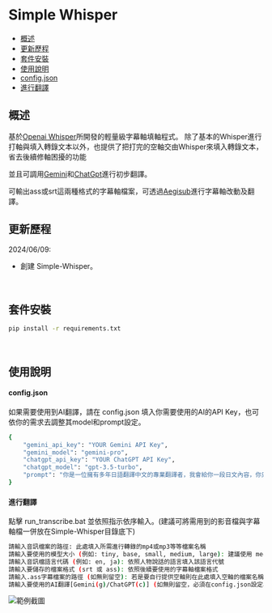 # Simple Whisper

* [概述](#overview)
* [更新歷程](#history)
* [套件安裝](#install)
* [使用說明](#use)
 * [config.json](#config)
 * [進行翻譯](#tranlate)

<h2 id="overview">概述</h2>

基於[Openai Whisper](https://github.com/openai/whisper)所開發的輕量級字幕軸填軸程式。
除了基本的Whisper進行打軸與填入轉錄文本以外，也提供了把打完的空軸交由Whisper來填入轉錄文本，省去後續修軸困擾的功能

並且可調用[Gemini](https://gemini.google.com/app?hl=zh-TW)和[ChatGpt](https://openai.com/index/chatgpt/)進行初步翻譯。

可輸出ass或srt這兩種格式的字幕軸檔案，可透過[Aegisub](https://aegisub.org/)進行字幕軸改動及翻譯。
<br>

<h2 id="history">更新歷程</h2>

2024/06/09:
* 創建 Simple-Whisper。
<br>

<h2 id="install">套件安裝</h2>

```bash
pip install -r requirements.txt
```
<br>

<h2 id="use">使用說明</h2>

<h4 id="#config">config.json</h4>
如果需要使用到AI翻譯，請在 config.json 填入你需要使用的AI的API Key，也可依你的需求去調整其model和prompt設定。

```bash
{
    "gemini_api_key": "YOUR Gemini API Key",
    "gemini_model": "gemini-pro",
    "chatgpt_api_key": "YOUR ChatGPT API Key",
    "chatgpt_model": "gpt-3.5-turbo",
    "prompt": "你是一位擁有多年日語翻譯中文的專業翻譯者，我會給你一段日文內容，你只需要將翻譯好的繁體中文內容告訴我即可"
}

```

<h4 id="#tranlate">進行翻譯</h4>
點擊 run_transcribe.bat 並依照指示依序輸入。(建議可將需用到的影音檔與字幕軸檔一併放在Simple-Whisper目錄底下)

```bash
請輸入音訊檔案的路徑: 此處填入所需進行轉錄的mp4或mp3等等檔案名稱
請輸入要使用的模型大小 (例如: tiny, base, small, medium, large): 建議使用 medium 或 large 模型，如果是第一次使用則 Whisper 會自動幫你下載該模型
請輸入音訊檔語言代碼 (例如: en, ja): 依照人物說話的語言填入該語言代號
請輸入要儲存的檔案格式 (srt 或 ass): 依照後續要使用的字幕軸檔案格式
請輸入.ass字幕檔案的路徑 (如無則留空): 若是要自行提供空軸則在此處填入空軸的檔案名稱，無則跳過
請輸入要使用的AI翻譯[Gemini(g)/ChatGPT(c)] (如無則留空，必須在config.json設定api key才可使用): 選擇所需使用的AI翻譯，無則跳過
```
![範例截圖](https://imgur.com/zpzFwjk.jpg)

